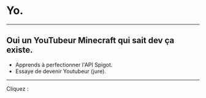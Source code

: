 # Yo.
---
Oui un YouTubeur Minecraft qui sait dev ça existe.
---
- Apprends à perfectionner l'API Spigot.
- Essaye de devenir Youtubeur (jure).
---
Cliquez :



<!--
**FrenchlessNoob/FrenchlessNoob** is a ✨ _special_ ✨ repository because its `README.md` (this file) appears on your GitHub profile.

Here are some ideas to get you started:

- 🔭 I’m currently working on ...
- 🌱 I’m currently learning ...
- 👯 I’m looking to collaborate on ...
- 🤔 I’m looking for help with ...
- 💬 Ask me about ...
- 📫 How to reach me: ...
- 😄 Pronouns: ...
- ⚡ Fun fact: ...
-->
